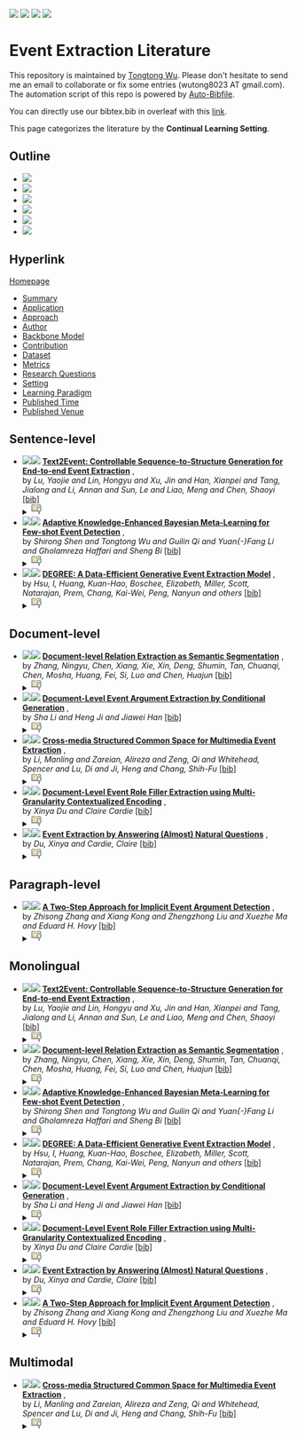 [![](https://img.shields.io/badge/Awesome_Continual_Learning-yellow)](https://github.com/wutong8023/Awesome_Continual_Learning.git) [![](https://img.shields.io/badge/Awesome_Few_Shot_learning-green)](https://github.com/wutong8023/Awesome_Few_Shot_Learning.git) [![](https://img.shields.io/badge/Awesome_Information_Extraction-blue)](https://github.com/wutong8023/Awesome_Information_Extraction.git) [![](https://img.shields.io/badge/Awesome_Ideas-orange)](https://github.com/wutong8023/Awesome_Ideas.git)

# Event Extraction Literature 
This repository is maintained by [Tongtong Wu](https://wutong8023.site). Please don't hesitate to send me an email to collaborate or fix some entries (wutong8023 AT gmail.com). 
The automation script of this repo is powered by [Auto-Bibfile](https://github.com/wutong8023/Auto-Bibfile.git).

You can directly use our bibtex.bib in overleaf with this [link](https://www.overleaf.com/read/rgscdxhxbwhp).

This page categorizes the literature by the **Continual Learning Setting**.

## Outline 
- [![](https://img.shields.io/badge/Hyperlink-blue)](https://github.com/wutong8023/Text2Event/blob/master/paper_list/EE4all/setting/README.md#hyperlink)
- [![](https://img.shields.io/badge/Sentence_level-3-blue)](https://github.com/wutong8023/Text2Event/blob/master/paper_list/EE4all/setting/README.md#sentence-level)
- [![](https://img.shields.io/badge/Document_level-5-blue)](https://github.com/wutong8023/Text2Event/blob/master/paper_list/EE4all/setting/README.md#document-level)
- [![](https://img.shields.io/badge/Paragraph_level-1-blue)](https://github.com/wutong8023/Text2Event/blob/master/paper_list/EE4all/setting/README.md#paragraph-level)
- [![](https://img.shields.io/badge/Monolingual-8-blue)](https://github.com/wutong8023/Text2Event/blob/master/paper_list/EE4all/setting/README.md#monolingual)
- [![](https://img.shields.io/badge/Multimodal-1-blue)](https://github.com/wutong8023/Text2Event/blob/master/paper_list/EE4all/setting/README.md#multimodal)
## Hyperlink 
[Homepage](https://github.com/wutong8023/Text2Event/blob/master/paper_list/README.md)
-  [Summary](https://github.com/wutong8023/Text2Event/blob/master/paper_list/EE4all/./)
-  [Application](https://github.com/wutong8023/Text2Event/blob/master/paper_list/EE4all/application)
-  [Approach](https://github.com/wutong8023/Text2Event/blob/master/paper_list/EE4all/approach)
-  [Author](https://github.com/wutong8023/Text2Event/blob/master/paper_list/EE4all/author)
-  [Backbone Model](https://github.com/wutong8023/Text2Event/blob/master/paper_list/EE4all/backbone_model)
-  [Contribution](https://github.com/wutong8023/Text2Event/blob/master/paper_list/EE4all/contribution)
-  [Dataset](https://github.com/wutong8023/Text2Event/blob/master/paper_list/EE4all/dataset)
-  [Metrics](https://github.com/wutong8023/Text2Event/blob/master/paper_list/EE4all/metrics)
-  [Research Questions](https://github.com/wutong8023/Text2Event/blob/master/paper_list/EE4all/research_question)
-  [Setting](https://github.com/wutong8023/Text2Event/blob/master/paper_list/EE4all/setting)
-  [ Learning Paradigm](https://github.com/wutong8023/Text2Event/blob/master/paper_list/EE4all/supervision)
-  [Published Time](https://github.com/wutong8023/Text2Event/blob/master/paper_list/EE4all/time)
-  [Published Venue](https://github.com/wutong8023/Text2Event/blob/master/paper_list/EE4all/venue)

## Sentence-level

- [![](https://img.shields.io/badge/ACL-2021-blue)](https://aclanthology.org/2021.acl-long.217)<a href="https://scholar.google.com.hk/scholar?q=Text2Event:+Controllable+Sequence-to-Structure+Generation+for+End-to-end+Event+Extraction"><img src="https://img.shields.io/badge/-blue.svg?&logo=google-scholar&logoColor=white" height="18" align="bottom"></a> [**Text2Event: Controllable Sequence-to-Structure Generation for End-to-end Event Extraction**](https://aclanthology.org/2021.acl-long.217) , <br> by *Lu, Yaojie  and
Lin, Hongyu  and
Xu, Jin  and
Han, Xianpei  and
Tang, Jialong  and
Li, Annan  and
Sun, Le  and
Liao, Meng  and
Chen, Shaoyi* [[bib]](https://github.com/wutong8023/Text2Event/blob/master/paper_list/./bibtex.bib#L1-L17) <br></details><details><summary><img src=https://github.com/wutong8023/Text2Event/blob/master/paper_list/scripts/svg/copy_icon.png height="20" align="bottom"></summary><pre>```lu-etal-2021-text2event```
- [![](https://img.shields.io/badge/ACL_Findings-2021-blue)](https://doi.org/10.18653/v1/2021.findings-acl.214)<a href="https://scholar.google.com.hk/scholar?q=Adaptive+Knowledge-Enhanced+Bayesian+Meta-Learning+for+Few-shot+Event+Detection"><img src="https://img.shields.io/badge/-blue.svg?&logo=google-scholar&logoColor=white" height="18" align="bottom"></a> [**Adaptive Knowledge-Enhanced Bayesian Meta-Learning for Few-shot Event
Detection**](https://doi.org/10.18653/v1/2021.findings-acl.214) , <br> by *Shirong Shen and
Tongtong Wu and
Guilin Qi and
Yuan{-}Fang Li and
Gholamreza Haffari and
Sheng Bi* [[bib]](https://github.com/wutong8023/Text2Event/blob/master/paper_list/./bibtex.bib#L56-L70) <br></details><details><summary><img src=https://github.com/wutong8023/Text2Event/blob/master/paper_list/scripts/svg/copy_icon.png height="20" align="bottom"></summary><pre>```ShenWQLHB21```
- [![](https://img.shields.io/badge/arXiv_preprint_arXiv:2108.12724-2021-blue)]()<a href="https://scholar.google.com.hk/scholar?q=DEGREE:+A+Data-Efficient+Generative+Event+Extraction+Model"><img src="https://img.shields.io/badge/-blue.svg?&logo=google-scholar&logoColor=white" height="18" align="bottom"></a> [**DEGREE: A Data-Efficient Generative Event Extraction Model**]() , <br> by *Hsu, I, Huang, Kuan-Hao, Boschee, Elizabeth, Miller, Scott, Natarajan, Prem, Chang, Kai-Wei, Peng, Nanyun and others* [[bib]](https://github.com/wutong8023/Text2Event/blob/master/paper_list/./bibtex.bib#L82-L89) <br></details><details><summary><img src=https://github.com/wutong8023/Text2Event/blob/master/paper_list/scripts/svg/copy_icon.png height="20" align="bottom"></summary><pre>```hsu2021degree```
## Document-level

- [![](https://img.shields.io/badge/IJCAI-2021-blue)](https://doi.org/10.24963/ijcai.2021/551)<a href="https://scholar.google.com.hk/scholar?q=Document-level+Relation+Extraction+as+Semantic+Segmentation"><img src="https://img.shields.io/badge/-blue.svg?&logo=google-scholar&logoColor=white" height="18" align="bottom"></a> [**Document-level Relation Extraction as Semantic Segmentation**](https://doi.org/10.24963/ijcai.2021/551) , <br> by *Zhang, Ningyu, Chen, Xiang, Xie, Xin, Deng, Shumin, Tan, Chuanqi, Chen, Mosha, Huang, Fei, Si, Luo and Chen, Huajun* [[bib]](https://github.com/wutong8023/Text2Event/blob/master/paper_list/./bibtex.bib#L19-L27) <br></details><details><summary><img src=https://github.com/wutong8023/Text2Event/blob/master/paper_list/scripts/svg/copy_icon.png height="20" align="bottom"></summary><pre>```ijcai2021-551```
- [![](https://img.shields.io/badge/NAACL-2021-blue)](https://www.aclweb.org/anthology/2021.naacl-main.69/)<a href="https://scholar.google.com.hk/scholar?q=Document-Level+Event+Argument+Extraction+by+Conditional+Generation"><img src="https://img.shields.io/badge/-blue.svg?&logo=google-scholar&logoColor=white" height="18" align="bottom"></a> [**Document-Level Event Argument Extraction by Conditional Generation**](https://www.aclweb.org/anthology/2021.naacl-main.69/) , <br> by *Sha Li and
Heng Ji and
Jiawei Han* [[bib]](https://github.com/wutong8023/Text2Event/blob/master/paper_list/./bibtex.bib#L104-L114) <br></details><details><summary><img src=https://github.com/wutong8023/Text2Event/blob/master/paper_list/scripts/svg/copy_icon.png height="20" align="bottom"></summary><pre>```LiJH21```
- [![](https://img.shields.io/badge/ACL-2020-blue)](https://www.aclweb.org/anthology/2020.acl-main.230)<a href="https://scholar.google.com.hk/scholar?q=Cross-media+Structured+Common+Space+for+Multimedia+Event+Extraction"><img src="https://img.shields.io/badge/-blue.svg?&logo=google-scholar&logoColor=white" height="18" align="bottom"></a> [**Cross-media Structured Common Space for Multimedia Event Extraction**](https://www.aclweb.org/anthology/2020.acl-main.230) , <br> by *Li, Manling  and
Zareian, Alireza  and
Zeng, Qi  and
Whitehead, Spencer  and
Lu, Di  and
Ji, Heng  and
Chang, Shih-Fu* [[bib]](https://github.com/wutong8023/Text2Event/blob/master/paper_list/./bibtex.bib#L29-L43) <br></details><details><summary><img src=https://github.com/wutong8023/Text2Event/blob/master/paper_list/scripts/svg/copy_icon.png height="20" align="bottom"></summary><pre>```li-etal-2020-cross```
- [![](https://img.shields.io/badge/ACL-2020-blue)](https://doi.org/10.18653/v1/2020.acl-main.714)<a href="https://scholar.google.com.hk/scholar?q=Document-Level+Event+Role+Filler+Extraction+using+Multi-Granularity+Contextualized+Encoding"><img src="https://img.shields.io/badge/-blue.svg?&logo=google-scholar&logoColor=white" height="18" align="bottom"></a> [**Document-Level Event Role Filler Extraction using Multi-Granularity
Contextualized Encoding**](https://doi.org/10.18653/v1/2020.acl-main.714) , <br> by *Xinya Du and
Claire Cardie* [[bib]](https://github.com/wutong8023/Text2Event/blob/master/paper_list/./bibtex.bib#L44-L54) <br></details><details><summary><img src=https://github.com/wutong8023/Text2Event/blob/master/paper_list/scripts/svg/copy_icon.png height="20" align="bottom"></summary><pre>```DuC20```
- [![](https://img.shields.io/badge/EMNLP-2020-blue)](https://www.aclweb.org/anthology/2020.emnlp-main.49)<a href="https://scholar.google.com.hk/scholar?q=Event+Extraction+by+Answering+(Almost)+Natural+Questions"><img src="https://img.shields.io/badge/-blue.svg?&logo=google-scholar&logoColor=white" height="18" align="bottom"></a> [**Event Extraction by Answering (Almost) Natural Questions**](https://www.aclweb.org/anthology/2020.emnlp-main.49) , <br> by *Du, Xinya  and
Cardie, Claire* [[bib]](https://github.com/wutong8023/Text2Event/blob/master/paper_list/./bibtex.bib#L71-L80) <br></details><details><summary><img src=https://github.com/wutong8023/Text2Event/blob/master/paper_list/scripts/svg/copy_icon.png height="20" align="bottom"></summary><pre>```du-cardie-2020-event```
## Paragraph-level

- [![](https://img.shields.io/badge/ACL-2020-blue)](https://doi.org/10.18653/v1/2020.acl-main.667)<a href="https://scholar.google.com.hk/scholar?q=A+Two-Step+Approach+for+Implicit+Event+Argument+Detection"><img src="https://img.shields.io/badge/-blue.svg?&logo=google-scholar&logoColor=white" height="18" align="bottom"></a> [**A Two-Step Approach for Implicit Event Argument Detection**](https://doi.org/10.18653/v1/2020.acl-main.667) , <br> by *Zhisong Zhang and
Xiang Kong and
Zhengzhong Liu and
Xuezhe Ma and
Eduard H. Hovy* [[bib]](https://github.com/wutong8023/Text2Event/blob/master/paper_list/./bibtex.bib#L91-L103) <br></details><details><summary><img src=https://github.com/wutong8023/Text2Event/blob/master/paper_list/scripts/svg/copy_icon.png height="20" align="bottom"></summary><pre>```ZhangKLMH20```
## Monolingual

- [![](https://img.shields.io/badge/ACL-2021-blue)](https://aclanthology.org/2021.acl-long.217)<a href="https://scholar.google.com.hk/scholar?q=Text2Event:+Controllable+Sequence-to-Structure+Generation+for+End-to-end+Event+Extraction"><img src="https://img.shields.io/badge/-blue.svg?&logo=google-scholar&logoColor=white" height="18" align="bottom"></a> [**Text2Event: Controllable Sequence-to-Structure Generation for End-to-end Event Extraction**](https://aclanthology.org/2021.acl-long.217) , <br> by *Lu, Yaojie  and
Lin, Hongyu  and
Xu, Jin  and
Han, Xianpei  and
Tang, Jialong  and
Li, Annan  and
Sun, Le  and
Liao, Meng  and
Chen, Shaoyi* [[bib]](https://github.com/wutong8023/Text2Event/blob/master/paper_list/./bibtex.bib#L1-L17) <br></details><details><summary><img src=https://github.com/wutong8023/Text2Event/blob/master/paper_list/scripts/svg/copy_icon.png height="20" align="bottom"></summary><pre>```lu-etal-2021-text2event```
- [![](https://img.shields.io/badge/IJCAI-2021-blue)](https://doi.org/10.24963/ijcai.2021/551)<a href="https://scholar.google.com.hk/scholar?q=Document-level+Relation+Extraction+as+Semantic+Segmentation"><img src="https://img.shields.io/badge/-blue.svg?&logo=google-scholar&logoColor=white" height="18" align="bottom"></a> [**Document-level Relation Extraction as Semantic Segmentation**](https://doi.org/10.24963/ijcai.2021/551) , <br> by *Zhang, Ningyu, Chen, Xiang, Xie, Xin, Deng, Shumin, Tan, Chuanqi, Chen, Mosha, Huang, Fei, Si, Luo and Chen, Huajun* [[bib]](https://github.com/wutong8023/Text2Event/blob/master/paper_list/./bibtex.bib#L19-L27) <br></details><details><summary><img src=https://github.com/wutong8023/Text2Event/blob/master/paper_list/scripts/svg/copy_icon.png height="20" align="bottom"></summary><pre>```ijcai2021-551```
- [![](https://img.shields.io/badge/ACL_Findings-2021-blue)](https://doi.org/10.18653/v1/2021.findings-acl.214)<a href="https://scholar.google.com.hk/scholar?q=Adaptive+Knowledge-Enhanced+Bayesian+Meta-Learning+for+Few-shot+Event+Detection"><img src="https://img.shields.io/badge/-blue.svg?&logo=google-scholar&logoColor=white" height="18" align="bottom"></a> [**Adaptive Knowledge-Enhanced Bayesian Meta-Learning for Few-shot Event
Detection**](https://doi.org/10.18653/v1/2021.findings-acl.214) , <br> by *Shirong Shen and
Tongtong Wu and
Guilin Qi and
Yuan{-}Fang Li and
Gholamreza Haffari and
Sheng Bi* [[bib]](https://github.com/wutong8023/Text2Event/blob/master/paper_list/./bibtex.bib#L56-L70) <br></details><details><summary><img src=https://github.com/wutong8023/Text2Event/blob/master/paper_list/scripts/svg/copy_icon.png height="20" align="bottom"></summary><pre>```ShenWQLHB21```
- [![](https://img.shields.io/badge/arXiv_preprint_arXiv:2108.12724-2021-blue)]()<a href="https://scholar.google.com.hk/scholar?q=DEGREE:+A+Data-Efficient+Generative+Event+Extraction+Model"><img src="https://img.shields.io/badge/-blue.svg?&logo=google-scholar&logoColor=white" height="18" align="bottom"></a> [**DEGREE: A Data-Efficient Generative Event Extraction Model**]() , <br> by *Hsu, I, Huang, Kuan-Hao, Boschee, Elizabeth, Miller, Scott, Natarajan, Prem, Chang, Kai-Wei, Peng, Nanyun and others* [[bib]](https://github.com/wutong8023/Text2Event/blob/master/paper_list/./bibtex.bib#L82-L89) <br></details><details><summary><img src=https://github.com/wutong8023/Text2Event/blob/master/paper_list/scripts/svg/copy_icon.png height="20" align="bottom"></summary><pre>```hsu2021degree```
- [![](https://img.shields.io/badge/NAACL-2021-blue)](https://www.aclweb.org/anthology/2021.naacl-main.69/)<a href="https://scholar.google.com.hk/scholar?q=Document-Level+Event+Argument+Extraction+by+Conditional+Generation"><img src="https://img.shields.io/badge/-blue.svg?&logo=google-scholar&logoColor=white" height="18" align="bottom"></a> [**Document-Level Event Argument Extraction by Conditional Generation**](https://www.aclweb.org/anthology/2021.naacl-main.69/) , <br> by *Sha Li and
Heng Ji and
Jiawei Han* [[bib]](https://github.com/wutong8023/Text2Event/blob/master/paper_list/./bibtex.bib#L104-L114) <br></details><details><summary><img src=https://github.com/wutong8023/Text2Event/blob/master/paper_list/scripts/svg/copy_icon.png height="20" align="bottom"></summary><pre>```LiJH21```
- [![](https://img.shields.io/badge/ACL-2020-blue)](https://doi.org/10.18653/v1/2020.acl-main.714)<a href="https://scholar.google.com.hk/scholar?q=Document-Level+Event+Role+Filler+Extraction+using+Multi-Granularity+Contextualized+Encoding"><img src="https://img.shields.io/badge/-blue.svg?&logo=google-scholar&logoColor=white" height="18" align="bottom"></a> [**Document-Level Event Role Filler Extraction using Multi-Granularity
Contextualized Encoding**](https://doi.org/10.18653/v1/2020.acl-main.714) , <br> by *Xinya Du and
Claire Cardie* [[bib]](https://github.com/wutong8023/Text2Event/blob/master/paper_list/./bibtex.bib#L44-L54) <br></details><details><summary><img src=https://github.com/wutong8023/Text2Event/blob/master/paper_list/scripts/svg/copy_icon.png height="20" align="bottom"></summary><pre>```DuC20```
- [![](https://img.shields.io/badge/EMNLP-2020-blue)](https://www.aclweb.org/anthology/2020.emnlp-main.49)<a href="https://scholar.google.com.hk/scholar?q=Event+Extraction+by+Answering+(Almost)+Natural+Questions"><img src="https://img.shields.io/badge/-blue.svg?&logo=google-scholar&logoColor=white" height="18" align="bottom"></a> [**Event Extraction by Answering (Almost) Natural Questions**](https://www.aclweb.org/anthology/2020.emnlp-main.49) , <br> by *Du, Xinya  and
Cardie, Claire* [[bib]](https://github.com/wutong8023/Text2Event/blob/master/paper_list/./bibtex.bib#L71-L80) <br></details><details><summary><img src=https://github.com/wutong8023/Text2Event/blob/master/paper_list/scripts/svg/copy_icon.png height="20" align="bottom"></summary><pre>```du-cardie-2020-event```
- [![](https://img.shields.io/badge/ACL-2020-blue)](https://doi.org/10.18653/v1/2020.acl-main.667)<a href="https://scholar.google.com.hk/scholar?q=A+Two-Step+Approach+for+Implicit+Event+Argument+Detection"><img src="https://img.shields.io/badge/-blue.svg?&logo=google-scholar&logoColor=white" height="18" align="bottom"></a> [**A Two-Step Approach for Implicit Event Argument Detection**](https://doi.org/10.18653/v1/2020.acl-main.667) , <br> by *Zhisong Zhang and
Xiang Kong and
Zhengzhong Liu and
Xuezhe Ma and
Eduard H. Hovy* [[bib]](https://github.com/wutong8023/Text2Event/blob/master/paper_list/./bibtex.bib#L91-L103) <br></details><details><summary><img src=https://github.com/wutong8023/Text2Event/blob/master/paper_list/scripts/svg/copy_icon.png height="20" align="bottom"></summary><pre>```ZhangKLMH20```
## Multimodal

- [![](https://img.shields.io/badge/ACL-2020-blue)](https://www.aclweb.org/anthology/2020.acl-main.230)<a href="https://scholar.google.com.hk/scholar?q=Cross-media+Structured+Common+Space+for+Multimedia+Event+Extraction"><img src="https://img.shields.io/badge/-blue.svg?&logo=google-scholar&logoColor=white" height="18" align="bottom"></a> [**Cross-media Structured Common Space for Multimedia Event Extraction**](https://www.aclweb.org/anthology/2020.acl-main.230) , <br> by *Li, Manling  and
Zareian, Alireza  and
Zeng, Qi  and
Whitehead, Spencer  and
Lu, Di  and
Ji, Heng  and
Chang, Shih-Fu* [[bib]](https://github.com/wutong8023/Text2Event/blob/master/paper_list/./bibtex.bib#L29-L43) <br></details><details><summary><img src=https://github.com/wutong8023/Text2Event/blob/master/paper_list/scripts/svg/copy_icon.png height="20" align="bottom"></summary><pre>```li-etal-2020-cross```